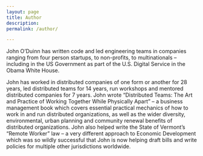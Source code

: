 ```yaml
---
layout: page
title: Author
description: 
permalink: /author/

---
```


John O’Duinn has written code and led engineering teams in companies ranging from four person startups, to non-profits, to multinationals – including in the US Government as part of the U.S. Digital Service in the Obama White House.

John has worked in distributed companies of one form or another for 28 years, led distributed teams for 14 years, run workshops and mentored distributed companies for 7 years. John wrote “Distributed Teams: The Art and Practice of Working Together While Physically Apart” – a business management book which covers essential practical mechanics of how to work in and run distributed organizations, as well as the wider diversity, environmental, urban planning and community renewal benefits of distributed organizations. John also helped write the State of Vermont’s “Remote Worker” law – a very different approach to Economic Development which was so wildly successful that John is now helping draft bills and write policies for multiple other jurisdictions worldwide.
